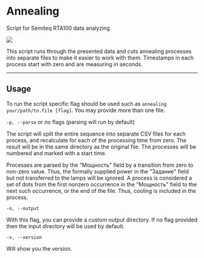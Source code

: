 # Annealing

Script for Semiteq RTA100 data analyzing

![](http://www.semiteq.ru/images/cms/data/prod/ste_rta100.jpg)

This script runs through the presented data and cuts annealing processes into separate files to make it easier to work with them. Timestamps in each process start with zero and are measuring in seconds.

---

## Usage

To run the script specific flag should be used such as `annealing your/path/to.file [flag]`. You may provide more than one file.

`-p, --parse` or no flags (parsing will run by default)

The script will split the entire sequence into separate CSV files for each process, and recalculate for each of the processing time from zero. The result will be in the same directory as the original file. The processes will be numbered and marked with a start time.

Processes are parsed by the "Мощность" field by a transition from zero to non-zero value. Thus, the formally supplied power in the "Задание" field but not transferred to the lamps will be ignored. A process is considered a set of dots from the first nonzero occurrence in the "Мощность" field to the next such occurrence, or the end of the file. Thus, cooling is included in the process.

`-o, --output`

With this flag, you can provide a custom output directory. If no flag provided then the input directory will be used by default.

`-v, --version`

Will show you the version.